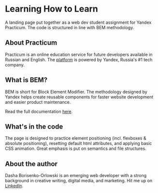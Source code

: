 # Learning How to Learn

A landing page put together as a web dev student assignment for Yandex Practicum. The code is structured in line with BEM methodology.

## About Practicum

Practicum is an online education service for future developers available in Russian and English. The [platform](https://practicum.yandex.com/) is powered by Yandex, Russia's #1 tech company.

## What is BEM?

BEM is short for Block Element Modifier. The methodology designed by Yandex helps create reusable components for faster website development and easier product maintenance. 

Read the full documentation [here](https://en.bem.info/methodology/).

## What's in the code

The page is designed to practice element positioning (incl. flexboxes & absolute positioning), resetting default html attributes, and applying basic CSS animation. Great emphasis is put on semantics and file structures.

## About the author

Dasha Borisenko-Orlowski is an emerging web developer with a strong background in creative writing, digital media, and marketing. Hit me up on [LinkedIn](https://www.linkedin.com/in/daria-borisenko-orlowski-a0228625). 